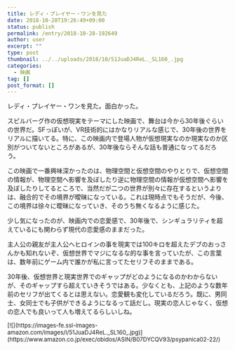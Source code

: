 ```yaml
---
title: レディ・プレイヤー・ワンを見た
date: 2018-10-28T19:26:49+09:00
status: publish
permalink: /entry/2018-10-28-192649
author: user
excerpt: ""
type: post
thumbnail: ../../uploads/2018/10/51JuaDJ4ReL._SL160_.jpg
categories:
  - 映画
tag: []
post_format: []
---
```


レディ・プレイヤー・ワンを見た。面白かった。

スピルバーグ作の仮想現実をテーマにした映画で、舞台は今から30年後ぐらいの世界だ。SFっぽいが、VR技術的にはかなりリアルな感じで、30年後の世界をリアルに描いてる。特に、この映画内で登場人物が仮想現実なのか現実なのか区別がついてないところがあるが、30年後ならそんな話も普通になってるだろう。

この映画で一番興味深かったのは、物理空間と仮想空間のやりとりで、仮想空間の情報が、物理空間へ影響を及ぼしたり逆に物理空間の情報が仮想空間へ影響を及ぼしたりしてるところで、当然だが二つの世界が別々に存在するというよりは、融合的でその境界が曖昧になっている。これは現時点でもそうだが、今後、この境界は徐々に曖昧になっていき、そのうち無くなるように感じた。

少し気になったのが、映画内での恋愛感で、30年後で、シンギュラリティを超えているにも関わらず現代の恋愛感のままだった。

主人公の親友が主人公へヒロインの事を現実では100キロを超えたデブのおっさんかも知れないぞ、仮想世界でマジになるな的な事を言っていたが、この言葉は、数年前にゲーム内で誰かが私に言ってたセリフそのままである。

30年後、仮想世界と現実世界でのギャップがどのようになるのかわからないが、そのギャップすら超えていきそうではある。少なくとも、上記のような数年前のセリフが出てくるとは思えない。恋愛観も変化しているだろう。既に、男同士、女同士でも子供ができるようになるって話だし。現実の恋人じゃなく、仮想の恋人でも良いって人も増えてるらしいしね。

<div class="kaerebalink-box" style="text-align:left;padding-bottom:20px;font-size:small;zoom: 1;overflow: hidden;"><div class="kaerebalink-image" style="float:left;margin:0 15px 10px 0;">[![](https://images-fe.ssl-images-amazon.com/images/I/51JuaDJ4ReL._SL160_.jpg)](https://www.amazon.co.jp/exec/obidos/ASIN/B07DYCQV93/psypanica02-22/)</div><div class="kaerebalink-info" style="line-height:120%;zoom: 1;overflow: hidden;"><div class="kaerebalink-name" style="margin-bottom:10px;line-height:120%">[レディ・プレイヤー1(吹替版)](https://www.amazon.co.jp/exec/obidos/ASIN/B07DYCQV93/psypanica02-22/)<div class="kaerebalink-powered-date" style="font-size:8pt;margin-top:5px;font-family:verdana;line-height:120%">posted with [カエレバ](https://kaereba.com)</div></div><div class="kaerebalink-detail" style="margin-bottom:5px;">タイ・シェリダン WarnerBros. 2018-06-27 </div><div class="kaerebalink-link1" style="margin-top:10px;"><div class="shoplinkamazon" style="display:inline;margin-right:5px">[Amazon](https://www.amazon.co.jp/gp/search?keywords=%E3%83%AC%E3%83%87%E3%82%A3%E3%83%BB%E3%83%97%E3%83%AC%E3%82%A4%E3%83%A4%E3%83%BC&__mk_ja_JP=%E3%82%AB%E3%82%BF%E3%82%AB%E3%83%8A&tag=psypanica02-22)</div><div class="shoplinkrakuten" style="display:inline;margin-right:5px">[楽天市場](https://hb.afl.rakuten.co.jp/hgc/16c2f0d7.b600e952.16c2f0d8.0750ca08/?pc=https%3A%2F%2Fsearch.rakuten.co.jp%2Fsearch%2Fmall%2F%25E3%2583%25AC%25E3%2583%2587%25E3%2582%25A3%25E3%2583%25BB%25E3%2583%2597%25E3%2583%25AC%25E3%2582%25A4%25E3%2583%25A4%25E3%2583%25BC%2F-%2Ff.1-p.1-s.1-sf.0-st.A-v.2%3Fx%3D0%26scid%3Daf_ich_link_urltxt%26m%3Dhttp%3A%2F%2Fm.rakuten.co.jp%2F)</div></div></div><div class="booklink-footer" style="clear: left"></div></div>
